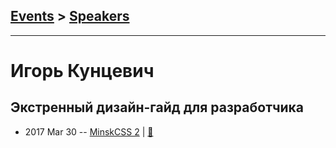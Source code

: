 ## [Events](../README.md) > [Speakers](../speakers.md)
---

# Игорь Кунцевич

## Экстренный дизайн-гайд для разработчика
- 2017 Mar 30 -- [MinskCSS 2](https://www.youtube.com/watch?v=8ZDP18MptBw)  | [:notebook:](https://www.dropbox.com/s/gwveqiw2mulwdbf/Minsk%20CSS.pdf)  
